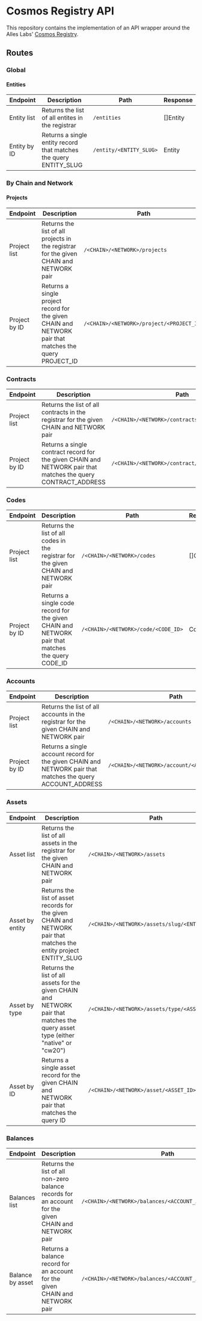 # Cosmos Registry API

This repository contains the implementation of an API wrapper around the Alles Labs' [Cosmos Registry](https://github.com/alleslabs/cosmos-registry).

## Routes

### Global

#### Entities

| Endpoint     | Description                                                       | Path                    | Response |
| ------------ | ----------------------------------------------------------------- | ----------------------- | -------- |
| Entity list  | Returns the list of all entites in the registrar                  | `/entities`             | []Entity |
| Entity by ID | Returns a single entity record that matches the query ENTITY_SLUG | `/entity/<ENTITY_SLUG>` | Entity   |

### By Chain and Network

#### Projects

| Endpoint      | Description                                                                                            | Path                                      | Response  |
| ------------- | ------------------------------------------------------------------------------------------------------ | ----------------------------------------- | --------- |
| Project list  | Returns the list of all projects in the registrar for the given CHAIN and NETWORK pair                 | `/<CHAIN>/<NETWORK>/projects`             | []Project |
| Project by ID | Returns a single project record for the given CHAIN and NETWORK pair that matches the query PROJECT_ID | `/<CHAIN>/<NETWORK>/project/<PROJECT_ID>` | Project   |

### Contracts

| Endpoint      | Description                                                                                                   | Path                                             | Response   |
| ------------- | ------------------------------------------------------------------------------------------------------------- | ------------------------------------------------ | ---------- |
| Project list  | Returns the list of all contracts in the registrar for the given CHAIN and NETWORK pair                       | `/<CHAIN>/<NETWORK>/contracts`                   | []Contract |
| Project by ID | Returns a single contract record for the given CHAIN and NETWORK pair that matches the query CONTRACT_ADDRESS | `/<CHAIN>/<NETWORK>/contract/<CONTRACT_ADDRESS>` | Contract   |

### Codes

| Endpoint      | Description                                                                                      | Path                                | Response |
| ------------- | ------------------------------------------------------------------------------------------------ | ----------------------------------- | -------- |
| Project list  | Returns the list of all codes in the registrar for the given CHAIN and NETWORK pair              | `/<CHAIN>/<NETWORK>/codes`          | []Code   |
| Project by ID | Returns a single code record for the given CHAIN and NETWORK pair that matches the query CODE_ID | `/<CHAIN>/<NETWORK>/code/<CODE_ID>` | Code     |

### Accounts

| Endpoint      | Description                                                                                                 | Path                                           | Response  |
| ------------- | ----------------------------------------------------------------------------------------------------------- | ---------------------------------------------- | --------- |
| Project list  | Returns the list of all accounts in the registrar for the given CHAIN and NETWORK pair                      | `/<CHAIN>/<NETWORK>/accounts`                  | []Account |
| Project by ID | Returns a single account record for the given CHAIN and NETWORK pair that matches the query ACCOUNT_ADDRESS | `/<CHAIN>/<NETWORK>/account/<ACCOUNT_ADDRESS>` | Account   |

### Assets

| Endpoint        | Description                                                                                                                       | Path                                           | Response |
| --------------- | --------------------------------------------------------------------------------------------------------------------------------- | ---------------------------------------------- | -------- |
| Asset list      | Returns the list of all assets in the registrar for the given CHAIN and NETWORK pair                                              | `/<CHAIN>/<NETWORK>/assets`                    | []Asset  |
| Asset by entity | Returns the list of asset records for the given CHAIN and NETWORK pair that matches the entity project ENTITY_SLUG                | `/<CHAIN>/<NETWORK>/assets/slug/<ENTITY_SLUG>` | []Asset  |
| Asset by type   | Returns the list of all assets for the given CHAIN and NETWORK pair that matches the query asset type (either "native" or "cw20") | `/<CHAIN>/<NETWORK>/assets/type/<ASSET_TYPE>`  | []Asset  |
| Asset by ID     | Returns a single asset record for the given CHAIN and NETWORK pair that matches the query ID                                      | `/<CHAIN>/<NETWORK>/asset/<ASSET_ID>`          | Asset    |

### Balances

| Endpoint         | Description                                                                                          | Path                                                       | Response  |
| ---------------- | ---------------------------------------------------------------------------------------------------- | ---------------------------------------------------------- | --------- |
| Balances list    | Returns the list of all non-zero balance records for an account for the given CHAIN and NETWORK pair | `/<CHAIN>/<NETWORK>/balances/<ACCOUNT_ADDRESS>`            | []Balance |
| Balance by asset | Returns a balance record for an account for the given CHAIN and NETWORK pair                         | `/<CHAIN>/<NETWORK>/balances/<ACCOUNT_ADDRESS>/<ASSET_ID>` | Balance   |
